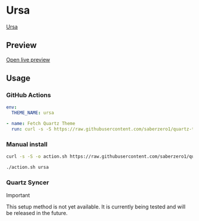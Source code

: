 # Ursa

[Ursa](#)

## Preview

[Open live preview](https://quartz-themes.github.io/ursa/)

## Usage

### GitHub Actions

```yaml
env:
  THEME_NAME: ursa
```

```yaml
- name: Fetch Quartz Theme
  run: curl -s -S https://raw.githubusercontent.com/saberzero1/quartz-themes/master/action.sh | bash -s -- $THEME_NAME
```

### Manual install

```bash
curl -s -S -o action.sh https://raw.githubusercontent.com/saberzero1/quartz-themes/master/action.sh

./action.sh ursa
```

### Quartz Syncer

> [!IMPORTANT]
> This setup method is not yet available. It is currently being tested and will be released in the future.

